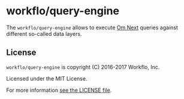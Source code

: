 # workflo/query-engine

The `workflo/query-engine` allows to execute [Om Next](https://github.com/omcljs/om)
queries against different so-called data layers.

## License

`workflo/query-engine` is copyright (C) 2016-2017 Workflo, Inc.

Licensed under the MIT License.

For more information [see the LICENSE file](LICENSE).
